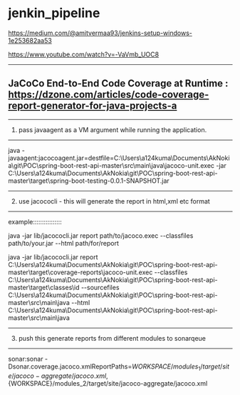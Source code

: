 # jenkin_pipeline

https://medium.com/@amitvermaa93/jenkins-setup-windows-1e253682aa53

https://www.youtube.com/watch?v=-VaVmb_UOC8



---------------------------------------------------------
JaCoCo End-to-End Code Coverage at Runtime  : https://dzone.com/articles/code-coverage-report-generator-for-java-projects-a
------------------------------------------------------
-------------------------------------------------------------------------
1. pass javaagent as a VM argument while running the application.
------------------------------------------------------------------------------ 
java -javaagent:jacocoagent.jar=destfile=C:\Users\a124kuma\Documents\AkNokia\git\POC\spring-boot-rest-api-master\src\main\java\jacoco-unit.exec -jar C:\Users\a124kuma\Documents\AkNokia\git\POC\spring-boot-rest-api-master\target\spring-boot-testing-0.0.1-SNAPSHOT.jar


-------------------------------------------------------------------------
2. use jacococli - this will generate the report in html,xml etc format
-------------------------------------------------------------------------------
example::::::::::::::::

java -jar lib/jacococli.jar report path/to/jacoco.exec --classfiles path/to/your.jar --html path/for/report

java -jar lib/jacococli.jar report C:\Users\a124kuma\Documents\AkNokia\git\POC\spring-boot-rest-api-master\target\coverage-reports\jacoco-unit.exec --classfiles C:\Users\a124kuma\Documents\AkNokia\git\POC\spring-boot-rest-api-master\target\classes\id --sourcefiles C:\Users\a124kuma\Documents\AkNokia\git\POC\spring-boot-rest-api-master\src\main\java --html C:\Users\a124kuma\Documents\AkNokia\git\POC\spring-boot-rest-api-master\src\main\java

----------------------------------------------------------------------------
3. push this generate reports from different modules to sonarqeue
--------------------------------------------------------------------------

sonar:sonar -Dsonar.coverage.jacoco.xmlReportPaths=${WORKSPACE}/modules_1/target/site/jacoco-aggregate/jacoco.xml,${WORKSPACE}/modules_2/target/site/jacoco-aggregate/jacoco.xml
